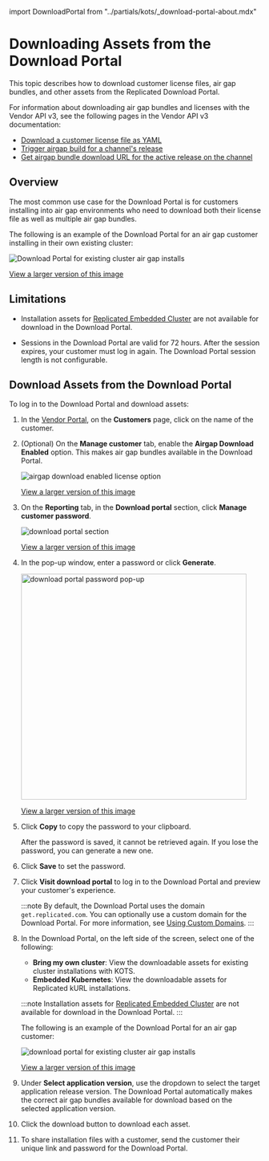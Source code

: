 import DownloadPortal from "../partials/kots/_download-portal-about.mdx"

# Downloading Assets from the Download Portal

This topic describes how to download customer license files, air gap bundles, and other assets from the Replicated Download Portal.

For information about downloading air gap bundles and licenses with the Vendor API v3, see the following pages in the Vendor API v3 documentation:
* [Download a customer license file as YAML](https://replicated-vendor-api.readme.io/reference/downloadlicense)
* [Trigger airgap build for a channel's release](https://replicated-vendor-api.readme.io/reference/channelreleaseairgapbuild)
* [Get airgap bundle download URL for the active release on the channel](https://replicated-vendor-api.readme.io/reference/channelreleaseairgapbundleurl)

## Overview

<DownloadPortal/>

The most common use case for the Download Portal is for customers installing into air gap environments who need to download both their license file as well as multiple air gap bundles.

The following is an example of the Download Portal for an air gap customer installing in their own existing cluster:

![Download Portal for existing cluster air gap installs](/images/download-portal-existing-cluster.png)

[View a larger version of this image](/images/download-portal-existing-cluster.png)

## Limitations

* Installation assets for [Replicated Embedded Cluster](/vendor/embedded-overview) are not available for download in the Download Portal.

* Sessions in the Download Portal are valid for 72 hours. After the session expires, your customer must log in again. The Download Portal session length is not configurable.

## Download Assets from the Download Portal

To log in to the Download Portal and download assets:

1. In the [Vendor Portal](https://vendor.replicated.com), on the **Customers** page, click on the name of the customer.

1. (Optional) On the **Manage customer** tab, enable the **Airgap Download Enabled** option. This makes air gap bundles available in the Download Portal.

   ![airgap download enabled license option](/images/airgap-download-enabled.png)

   [View a larger version of this image](/images/airgap-download-enabled.png)

1. On the **Reporting** tab, in the **Download portal** section, click **Manage customer password**.

   ![download portal section](/images/download-portal-link.png)

   [View a larger version of this image](/images/download-portal-link.png)

1. In the pop-up window, enter a password or click **Generate**.

   <img alt="download portal password pop-up" src="/images/download-portal-password-popup.png" width="450px"/>

   [View a larger version of this image](/images/download-portal-password-popup.png)

1. Click **Copy** to copy the password to your clipboard.

   After the password is saved, it cannot be retrieved again. If you lose the password, you can generate a new one.

1. Click **Save** to set the password.

1. Click **Visit download portal** to log in to the Download Portal
and preview your customer's experience.

   :::note
   By default, the Download Portal uses the domain `get.replicated.com`. You can optionally use a custom domain for the Download Portal. For more information, see [Using Custom Domains](/vendor/custom-domains-using).
   :::

1. In the Download Portal, on the left side of the screen, select one of the following:
     * **Bring my own cluster**: View the downloadable assets for existing cluster installations with KOTS.
     * **Embedded Kubernetes**:  View the downloadable assets for Replicated kURL installations.

     :::note
     Installation assets for [Replicated Embedded Cluster](/vendor/embedded-overview) are not available for download in the Download Portal.
     :::

     The following is an example of the Download Portal for an air gap customer:

     ![download portal for existing cluster air gap installs](/images/download-portal-existing-cluster.png)

     [View a larger version of this image](/images/download-portal-existing-cluster.png)

1. Under **Select application version**, use the dropdown to select the target application release version. The Download Portal automatically makes the correct air gap bundles available for download based on the selected application version.

1. Click the download button to download each asset.   

1. To share installation files with a customer, send the customer their unique link and password for the Download Portal.
